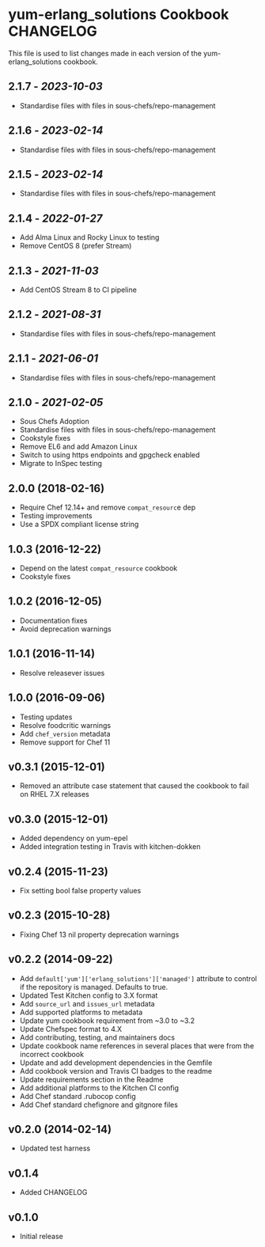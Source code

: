 # yum-erlang_solutions Cookbook CHANGELOG

This file is used to list changes made in each version of the yum-erlang_solutions cookbook.

## 2.1.7 - *2023-10-03*

* Standardise files with files in sous-chefs/repo-management

## 2.1.6 - *2023-02-14*

* Standardise files with files in sous-chefs/repo-management

## 2.1.5 - *2023-02-14*

* Standardise files with files in sous-chefs/repo-management

## 2.1.4 - *2022-01-27*

* Add Alma Linux and Rocky Linux to testing
* Remove CentOS 8 (prefer Stream)

## 2.1.3 - *2021-11-03*

* Add CentOS Stream 8 to CI pipeline

## 2.1.2 - *2021-08-31*

* Standardise files with files in sous-chefs/repo-management

## 2.1.1 - *2021-06-01*

* Standardise files with files in sous-chefs/repo-management

## 2.1.0 - *2021-02-05*

* Sous Chefs Adoption
* Standardise files with files in sous-chefs/repo-management
* Cookstyle fixes
* Remove EL6 and add Amazon Linux
* Switch to using https endpoints and gpgcheck enabled
* Migrate to InSpec testing

## 2.0.0 (2018-02-16)

* Require Chef 12.14+ and remove `compat_resourc`e dep
* Testing improvements
* Use a SPDX compliant license string

## 1.0.3 (2016-12-22)

* Depend on the latest `compat_resource` cookbook
* Cookstyle fixes

## 1.0.2 (2016-12-05)

* Documentation fixes
* Avoid deprecation warnings

## 1.0.1 (2016-11-14)

* Resolve releasever issues

## 1.0.0 (2016-09-06)

* Testing updates
* Resolve foodcritic warnings
* Add `chef_version` metadata
* Remove support for Chef 11

## v0.3.1 (2015-12-01)

* Removed an attribute case statement that caused the cookbook to fail on RHEL 7.X releases

## v0.3.0 (2015-12-01)

* Added dependency on yum-epel
* Added integration testing in Travis with kitchen-dokken

## v0.2.4 (2015-11-23)

* Fix setting bool false property values

## v0.2.3 (2015-10-28)

* Fixing Chef 13 nil property deprecation warnings

## v0.2.2 (2014-09-22)

* Add `default['yum']['erlang_solutions']['managed']` attribute to control if the repository is managed. Defaults to true.
* Updated Test Kitchen config to 3.X format
* Add `source_url` and `issues_url` metadata
* Add supported platforms to metadata
* Update yum cookbook requirement from ~3.0 to ~3.2
* Update Chefspec format to 4.X
* Add contributing, testing, and maintainers docs
* Update cookbook name references in several places that were from the incorrect cookbook
* Update and add development dependencies in the Gemfile
* Add cookbook version and Travis CI badges to the readme
* Update requirements section in the Readme
* Add additional platforms to the Kitchen CI config
* Add Chef standard .rubocop config
* Add Chef standard chefignore and gitgnore files

## v0.2.0 (2014-02-14)

* Updated test harness

## v0.1.4

* Added CHANGELOG

## v0.1.0

* Initial release
